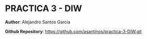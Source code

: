 # PRACTICA 3 - DIW

 **Author**: Alejandro Santos Garcia
 
 **Github Repository**: https://github.com/asantinos/practica-3-DIW.git